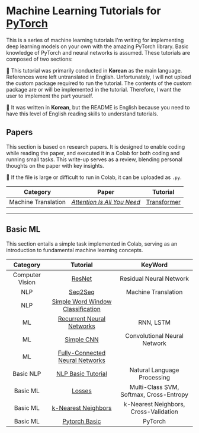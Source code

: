 # Machine Learning Tutorials for [PyTorch](https://pytorch.org)

This is a series of machine learning tutorials I'm writing for implementing deep learning models on your own with the amazing PyTorch library. Basic knowledge of PyTorch and neural networks is assumed. These tutorials are composed of two sections: 

🔴 This tutorial was primarily conducted in **Korean** as the main language. References were left untranslated in English. Unfortunately, I will not upload the custom package required to run the tutorial. The contents of the custom package are or will be implemented in the tutorial. Therefore, I want the user to implement the part yourself.

🔴 It was written in **Korean**, but the README is English because you need to have this level of English reading skills to understand tutorials.


## Papers
This section is based on research papers. It is designed to enable coding while reading the paper, and executed it in a Colab for both coding and running small tasks. This write-up serves as a review, blending personal thoughts on the paper with key insights.

🔴 If the file is large or difficult to run in Colab, it can be uploaded as `.py`.

Category | Paper | Tutorial
:---: | :---: | :---:
Machine Translation| [_Attention Is All You Need_](https://arxiv.org/abs/1706.03762)| [Transformer](https://github.com/seonm9119/tutorials/blob/main/Transformer.ipynb)

---

## Basic ML
This section entails a simple task implemented in Colab, serving as an introduction to fundamental machine learning concepts.


Category |Tutorial | KeyWord
:---:| :---: | :---:
Computer Vision| [ResNet](https://github.com/seonm9119/tutorials/blob/main/ResNet.ipynb) | Residual Neural Network
NLP | [Seq2Seq](https://github.com/seonm9119/tutorials/blob/main/seq2seq.ipynb)| Machine Translation
NLP | [Simple Word Window Classification](https://github.com/seonm9119/tutorials/blob/main/Simple%20Word%20Window%20Classification.ipynb) | 
ML | [Recurrent Neural Networks](https://github.com/seonm9119/tutorials/blob/main/Recurrent%20Neural%20Networks.ipynb) | RNN, LSTM
ML | [Simple CNN](https://github.com/seonm9119/tutorials/blob/main/Simple%20CNN.ipynb) | Convolutional Neural Network
ML| [Fully-Connected Neural Networks](https://github.com/seonm9119/tutorials/blob/main/Fully-Connected%20Neural%20Networks.ipynb) |
Basic NLP | [NLP Basic Tutorial](https://github.com/seonm9119/tutorials/blob/main/NLP%20Basic%20Tutorial.ipynb) | Natural Language Processing
Basic ML | [Losses](https://github.com/seonm9119/tutorials/blob/main/losses.ipynb)| Multi-Class SVM, Softmax, Cross-Entropy
Basic ML | [k-Nearest Neighbors](https://github.com/seonm9119/tutorials/blob/main/k-Nearest%20Neighbors.ipynb) | k-Nearest Neighbors, Cross-Validation
Basic ML | [Pytorch Basic](https://github.com/seonm9119/tutorials/blob/main/Pytorch%20Basic.ipynb) | PyTorch





